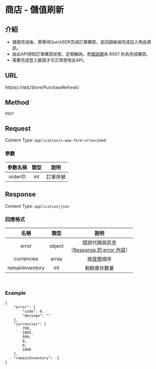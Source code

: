 # 商店 - 儲值刷新

## 介紹

- 儲值完成後，需等待QuickSDK完成訂單購買，並回調後端完成加入物品資訊。
- 由此API得知訂單購買狀態，定期輪詢，若[錯誤碼](../response.md#error)為 8007 則為完成購買。
- 需要完成登入驗證才可正常使用此API。

## URL

http(s)://`域名`/Store/PurchaseRefresh/

## Method

`POST`

## Request

Content Type: `application/x-www-form-urlencoded`

### 參數

| 參數名稱 | 類型 | 說明 |
|:-:|:-:|:-:|
| orderID | int | 訂單序號 |

## Response

Content Type: `application/json`

### 回應格式

| 名稱 | 類型 | 說明 |
|:-:|:-:|:-:|
| error | object | 錯誤代碼與訊息<br>（[Response 的 error 內容](../response.md#error)） |
| currencies | array | 按[貨幣](GetInfos.md#Currency)順序 |
| remainInventory | int | 剩餘庫存數量 |
<br>

### Example

	{
		"error": {
			"code": 0,
			"message": ""
		},
		"currencies": [
			799,
			1005,
			999,
			0,
			0,
			1000
		],
		"remainInventory": -1
	}